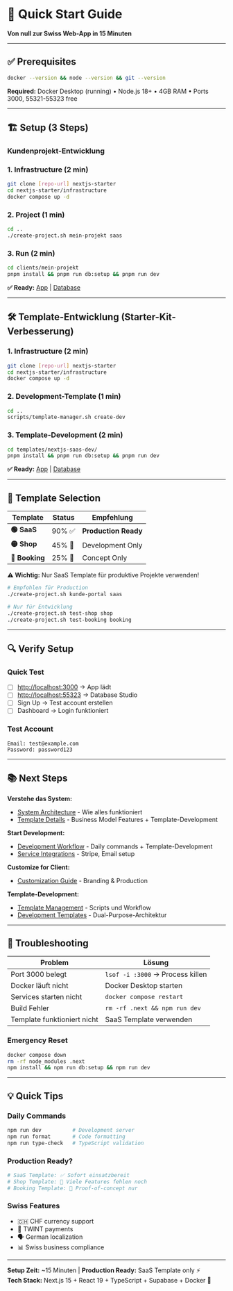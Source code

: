 # 🚀 Quick Start Guide

**Von null zur Swiss Web-App in 15 Minuten**

---

## ✅ Prerequisites

```bash
docker --version && node --version && git --version
```

**Required:** Docker Desktop (running) • Node.js 18+ • 4GB RAM • Ports 3000, 55321-55323 free

---

## 🏗️ Setup (3 Steps)

### Kundenprojekt-Entwicklung
### 1. Infrastructure (2 min)
```bash
git clone [repo-url] nextjs-starter
cd nextjs-starter/infrastructure
docker compose up -d
```

### 2. Project (1 min)
```bash
cd ..
./create-project.sh mein-projekt saas
```

### 3. Run (2 min)
```bash
cd clients/mein-projekt
pnpm install && pnpm run db:setup && pnpm run dev
```

**✅ Ready:** [App](http://localhost:3000) | [Database](http://localhost:55323)

---

## 🛠️ Template-Entwicklung (Starter-Kit-Verbesserung)

### 1. Infrastructure (2 min)
```bash
git clone [repo-url] nextjs-starter
cd nextjs-starter/infrastructure
docker compose up -d
```

### 2. Development-Template (1 min)
```bash
cd ..
scripts/template-manager.sh create-dev
```

### 3. Template-Development (2 min)
```bash
cd templates/nextjs-saas-dev/
pnpm install && pnpm run db:setup && pnpm run dev
```

**✅ Ready:** [App](http://localhost:3000) | [Database](http://localhost:55323)

---

## 🎯 Template Selection

| Template | Status | Empfehlung |
|----------|--------|------------|
| **🟢 SaaS** | 90% ✅ | **Production Ready** |
| **🟡 Shop** | 45% 🚧 | Development Only |
| **🔴 Booking** | 25% 🔴 | Concept Only |

**⚠️ Wichtig:** Nur SaaS Template für produktive Projekte verwenden!

```bash
# Empfohlen für Production
./create-project.sh kunde-portal saas

# Nur für Entwicklung
./create-project.sh test-shop shop
./create-project.sh test-booking booking
```

---

## 🔍 Verify Setup

### Quick Test
- [ ] [http://localhost:3000](http://localhost:3000) → App lädt
- [ ] [http://localhost:55323](http://localhost:55323) → Database Studio
- [ ] Sign Up → Test account erstellen
- [ ] Dashboard → Login funktioniert

### Test Account
```
Email: test@example.com
Password: password123
```

---

## 📚 Next Steps

**Verstehe das System:**
- [System Architecture](02-system.md) - Wie alles funktioniert
- [Template Details](03-templates.md) - Business Model Features + Template-Development

**Start Development:**
- [Development Workflow](05-development.md) - Daily commands + Template-Development
- [Service Integrations](04-integrations.md) - Stripe, Email setup

**Customize for Client:**
- [Customization Guide](06-customization.md) - Branding & Production

**Template-Development:**
- [Template Management](03-templates.md#template-management) - Scripts und Workflow
- [Development Templates](05-development.md#template-development) - Dual-Purpose-Architektur

---

## 🐛 Troubleshooting

| Problem | Lösung |
|---------|--------|
| Port 3000 belegt | `lsof -i :3000` → Process killen |
| Docker läuft nicht | Docker Desktop starten |
| Services starten nicht | `docker compose restart` |
| Build Fehler | `rm -rf .next && npm run dev` |
| Template funktioniert nicht | SaaS Template verwenden |

### Emergency Reset
```bash
docker compose down
rm -rf node_modules .next
npm install && npm run db:setup && npm run dev
```

---

## 💡 Quick Tips

### Daily Commands
```bash
npm run dev          # Development server
npm run format       # Code formatting  
npm run type-check   # TypeScript validation
```

### Production Ready?
```bash
# SaaS Template: ✅ Sofort einsatzbereit
# Shop Template: 🚧 Viele Features fehlen noch
# Booking Template: 🔴 Proof-of-concept nur
```

### Swiss Features
- 🇨🇭 CHF currency support
- 🔄 TWINT payments
- 🗣️ German localization
- 📊 Swiss business compliance

---

**Setup Zeit:** ~15 Minuten | **Production Ready:** SaaS Template only ⚡  
**Tech Stack:** Next.js 15 + React 19 + TypeScript + Supabase + Docker 🚀